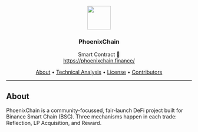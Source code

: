 <p align="center">
  <img src="https://phoenixchain.finance/backup/logo.png" width="64" />
  <br/>
  <h3 align="center">PhoenixChain</h3>
</p>
<p align="center">
  <span align="center">Smart Contract 🚀</span>
  <br/>
  <a href ="https://phoenixchain.finance/" target="_blank">https://phoenixchain.finance/</a>
</p>

<p align="center">
  <a href="#about">About</a>
  •
  <a href="#commands">Technical Analysis</a>
  •
  <a href="#license">License</a>
  •
  <a href="#contributors">Contributors</a>
</p>

---

## About

<p>PhoenixChain is a community-focussed, fair-launch DeFi project built for Binance Smart Chain (BSC). Three mechanisms happen in each trade: Reflection, LP Acquisition, and Reward.</p>
